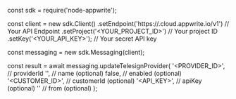 const sdk = require('node-appwrite');

const client = new sdk.Client()
    .setEndpoint('https://<REGION>.cloud.appwrite.io/v1') // Your API Endpoint
    .setProject('<YOUR_PROJECT_ID>') // Your project ID
    .setKey('<YOUR_API_KEY>'); // Your secret API key

const messaging = new sdk.Messaging(client);

const result = await messaging.updateTelesignProvider(
    '<PROVIDER_ID>', // providerId
    '<NAME>', // name (optional)
    false, // enabled (optional)
    '<CUSTOMER_ID>', // customerId (optional)
    '<API_KEY>', // apiKey (optional)
    '<FROM>' // from (optional)
);
